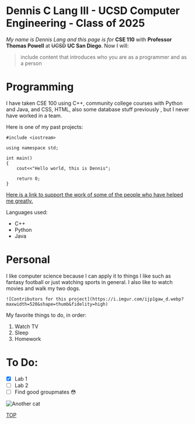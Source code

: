 # Dennis C Lang III - UCSD Computer Engineering - Class of 2025

_My name is Dennis Lang and this page is for_ **CSE 110** with **Professor Thomas Powell** at ~~UCSD~~ **UC San Diego**.  Now I will: 
>include content that introduces who you are as a programmer and as a person

# Programming

I have taken CSE 100 using C++, community college courses with Python and Java, and CSS, HTML, also some database stuff previously , but I never have worked in a team.

Here is one of my past projects:
```
#include <iostream>

using namespace std;

int main()
{
    cout<<"Hello world, this is Dennis";

    return 0;
}

```

[Here is a link to support the work of some of the people who have helped me greatly.](https://openai.com/blog/chatgpt) 


Languages used:

- C++
- Python
- Java

# Personal

I like computer science because I can apply it to things I like such as fantasy football or just watching sports in general. I also like to watch movies and walk my two dogs.

```
![Contributors for this project](https://i.imgur.com/ijp1gaw_d.webp?maxwidth=520&shape=thumb&fidelity=high)
```

My favorite things to do, in order:

1. Watch TV
2. Sleep
3. Homework

# To Do:
- [x] Lab 1
- [ ] Lab 2
- [ ] Find good groupmates :flushed:

![Another cat](.github/FU031hlWYAAms9y.jpg)

[TOP](#programming)